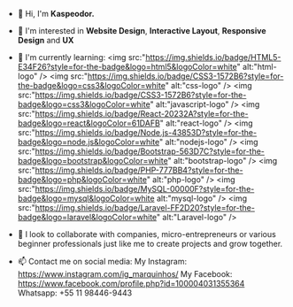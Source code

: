 - 👋 Hi, I'm <strong>Kaspeodor.</strong>
- 👀 I'm interested in <b>Website Design</b>, <b>Interactive Layout</b>, <b>Responsive Design</b> and <b>UX</b>
- 🌱 I'm currently learning:
   <img src:"https://img.shields.io/badge/HTML5-E34F26?style=for-the-badge&logo=html5&logoColor=white" alt:"html-logo" />
   <img src:"https://img.shields.io/badge/CSS3-1572B6?style=for-the-badge&logo=css3&logoColor=white" alt:"css-logo" />
   <img src:"https://img.shields.io/badge/CSS3-1572B6?style=for-the-badge&logo=css3&logoColor=white" alt:"javascript-logo" />
   <img src:"https://img.shields.io/badge/React-20232A?style=for-the-badge&logo=react&logoColor=61DAFB" alt:"react-logo" /> 
   <img src:"https://img.shields.io/badge/Node.js-43853D?style=for-the-badge&logo=node.js&logoColor=white" alt:"nodejs-logo" />
   <img src:"https://img.shields.io/badge/Bootstrap-563D7C?style=for-the-badge&logo=bootstrap&logoColor=white" alt:"bootstrap-logo" />
   <img src:"https://img.shields.io/badge/PHP-777BB4?style=for-the-badge&logo=php&logoColor=white" alt:"php-logo" />
   <img src:"https://img.shields.io/badge/MySQL-00000F?style=for-the-badge&logo=mysql&logoColor=white alt:"mysql-logo" />
   <img src:"https://img.shields.io/badge/Laravel-FF2D20?style=for-the-badge&logo=laravel&logoColor=white" alt:"Laravel-logo" />
  
- 💞️ I look to collaborate with companies, micro-entrepreneurs or various beginner professionals just like me to create projects and grow together.
- 📫 Contact me on social media:
My Instagram: https://www.instagram.com/ig_marquinhos/
My Facebook: https://www.facebook.com/profile.php?id=100004031355364
Whatsapp: +55 11 98446-9443

<!---
Kaspeodor/Kaspeodor is a ✨ special ✨ repository because its `README.md` (this file) appears on your GitHub profile.
You can click the Preview link to take a look at your changes.
--->

